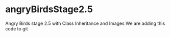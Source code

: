 # angryBirdsStage2.5
Angry Birds stage 2.5 with Class Inheritance and Images
We are adding this code to git